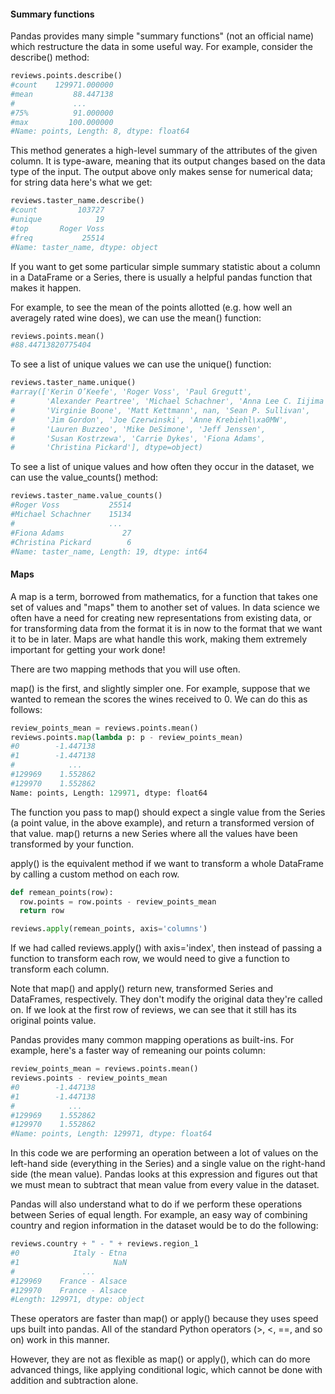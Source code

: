 #### Summary functions

Pandas provides many simple "summary functions" (not an official name) which restructure the data in some useful way. For example, consider the describe() method:

``` python
reviews.points.describe()
#count    129971.000000
#mean         88.447138
#             ...      
#75%          91.000000
#max         100.000000
#Name: points, Length: 8, dtype: float64
```

This method generates a high-level summary of the attributes of the given column. It is type-aware, meaning that its output changes based on the data type of the input. The output above only makes sense for numerical data; for string data here's what we get:

``` python
reviews.taster_name.describe()
#count         103727
#unique            19
#top       Roger Voss
#freq           25514
#Name: taster_name, dtype: object
```

If you want to get some particular simple summary statistic about a column in a DataFrame or a Series, there is usually a helpful pandas function that makes it happen.

For example, to see the mean of the points allotted (e.g. how well an averagely rated wine does), we can use the mean() function:

``` python
reviews.points.mean()
#88.44713820775404
```

To see a list of unique values we can use the unique() function:

``` python
reviews.taster_name.unique()
#array(['Kerin O’Keefe', 'Roger Voss', 'Paul Gregutt',
#       'Alexander Peartree', 'Michael Schachner', 'Anna Lee C. Iijima',
#       'Virginie Boone', 'Matt Kettmann', nan, 'Sean P. Sullivan',
#       'Jim Gordon', 'Joe Czerwinski', 'Anne Krebiehl\xa0MW',
#       'Lauren Buzzeo', 'Mike DeSimone', 'Jeff Jenssen',
#       'Susan Kostrzewa', 'Carrie Dykes', 'Fiona Adams',
#       'Christina Pickard'], dtype=object)
```

To see a list of unique values and how often they occur in the dataset, we can use the value_counts() method:

``` python
reviews.taster_name.value_counts()
#Roger Voss           25514
#Michael Schachner    15134
#                     ...  
#Fiona Adams             27
#Christina Pickard        6
#Name: taster_name, Length: 19, dtype: int64
```

#### Maps

A map is a term, borrowed from mathematics, for a function that takes one set of values and "maps" them to another set of values. In data science we often have a need for creating new representations from existing data, or for transforming data from the format it is in now to the format that we want it to be in later. Maps are what handle this work, making them extremely important for getting your work done!

There are two mapping methods that you will use often.

map() is the first, and slightly simpler one. For example, suppose that we wanted to remean the scores the wines received to 0. We can do this as follows:

``` python
review_points_mean = reviews.points.mean()
reviews.points.map(lambda p: p - review_points_mean)
#0        -1.447138
#1        -1.447138
#            ...   
#129969    1.552862
#129970    1.552862
Name: points, Length: 129971, dtype: float64
```

The function you pass to map() should expect a single value from the Series (a point value, in the above example), and return a transformed version of that value. map() returns a new Series where all the values have been transformed by your function.

apply() is the equivalent method if we want to transform a whole DataFrame by calling a custom method on each row.

``` python
def remean_points(row):
  row.points = row.points - review_points_mean
  return row

reviews.apply(remean_points, axis='columns')
```

If we had called reviews.apply() with axis='index', then instead of passing a function to transform each row, we would need to give a function to transform each column.

Note that map() and apply() return new, transformed Series and DataFrames, respectively. They don't modify the original data they're called on. If we look at the first row of reviews, we can see that it still has its original points value.

Pandas provides many common mapping operations as built-ins. For example, here's a faster way of remeaning our points column:

``` python
review_points_mean = reviews.points.mean()
reviews.points - review_points_mean
#0        -1.447138
#1        -1.447138
#            ...   
#129969    1.552862
#129970    1.552862
#Name: points, Length: 129971, dtype: float64
```

In this code we are performing an operation between a lot of values on the left-hand side (everything in the Series) and a single value on the right-hand side (the mean value). Pandas looks at this expression and figures out that we must mean to subtract that mean value from every value in the dataset.

Pandas will also understand what to do if we perform these operations between Series of equal length. For example, an easy way of combining country and region information in the dataset would be to do the following:

``` python
reviews.country + " - " + reviews.region_1
#0            Italy - Etna
#1                     NaN
#               ...       
#129969    France - Alsace
#129970    France - Alsace
#Length: 129971, dtype: object
```

These operators are faster than map() or apply() because they uses speed ups built into pandas. All of the standard Python operators (>, <, ==, and so on) work in this manner.

However, they are not as flexible as map() or apply(), which can do more advanced things, like applying conditional logic, which cannot be done with addition and subtraction alone.